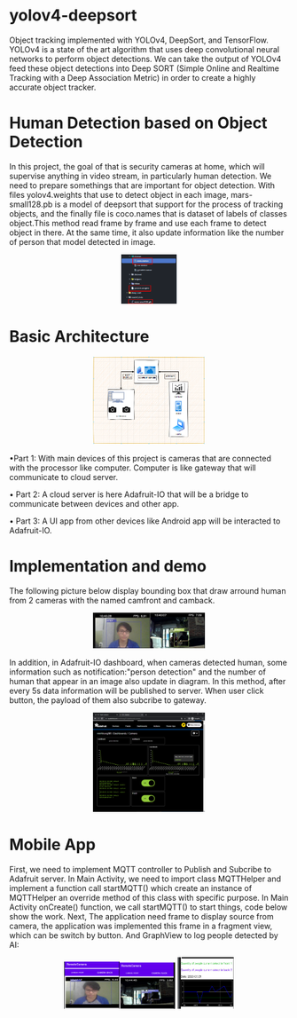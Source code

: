 # yolov4-deepsort

Object tracking implemented with YOLOv4, DeepSort, and TensorFlow. YOLOv4 is a state of the art algorithm that uses deep convolutional neural networks to perform object detections. We can take the output of YOLOv4 feed these object detections into Deep SORT (Simple Online and Realtime Tracking with a Deep Association Metric) in order to create a highly accurate object tracker.

# Human Detection based on Object Detection

In this project, the goal of that is security cameras at home, which will supervise anything in video stream, in particularly human detection. We need to prepare somethings that are important for object detection. With files yolov4.weights that use to detect object in each image, mars-small128.pb is a model of deepsort that support for the process of tracking objects, and the finally file is coco.names that is dataset
of labels of classes object.This method read frame by frame and use each frame to detect object in there. At the same time, it also update information like the number of person that model detected in image.
<p align="center"> <img width = "20%" height = "20%" src="images/1.png"/>  </p>

# Basic Architecture
<p align="center"> <img width = "40%" height = "20%" src="images/2.png"/>  </p>
•Part 1: With main devices of this project is cameras that are connected with the processor like computer. Computer is like gateway that will communicate to cloud server.

• Part 2: A cloud server is here Adafruit-IO that will be a bridge to communicate between devices and other app.

• Part 3: A UI app from other devices like Android app will be interacted to Adafruit-IO.

# Implementation and demo
The following picture below display bounding box that draw arround human from 2 cameras with the named camfront and camback.
<p align="center"> <img width = "40%" height = "20%" src="images/3.png"/>  </p> 

In addition, in Adafruit-IO dashboard, when cameras detected human, some information such as notification:"person detection" and the number of human that appear in an image also update in diagram. In this method, after every 5s data information will be published to server. When user click button, the payload of them also subcribe to gateway.
<p align="center"> <img width = "40%" height = "20%" src="images/dash.png"/>  </p> 

# Mobile App
First, we need to implement MQTT controller to Publish and Subcribe to Adafruit server. In Main Activity, we need to import class MQTTHelper and implement a function
call startMQTT() which create an instance of MQTTHelper an override method of this class with specific purpose. In Main Activity onCreate() function, we call startMQTT() to start things, code below show the work. Next, The application need frame to display source from camera, the application was implemented this frame in a fragment view, which can be switch by button. And GraphView to log people detected by AI:

<p align="center"> <img width = "40%" height = "40%" src="images/fragment.png"/> <img width = "20%" height = "20%" src="images/graph.jpg"/> </p> 
